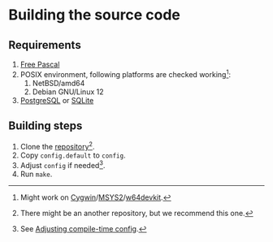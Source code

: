 # Building the source code

## Requirements
1. [Free Pascal](https://freepascal.org)
2. POSIX environment, following platforms are checked working[^1]:
    1. NetBSD/amd64
    2. Debian GNU/Linux 12
3. [PostgreSQL](https://www.postgresql.org) or [SQLite](https://www.sqlite.org)

## Building steps
1. Clone the [repository](https://github.com/highball-fedi/highball)[^2].
2. Copy `config.default` to `config`.
3. Adjust `config` if needed[^3].
4. Run `make`.

[^1]: Might work on [Cygwin](https://www.cygwin.com)/[MSYS2](https://www.msys2.org)/[w64devkit](https://github.com/skeeto/w64devkit).
[^2]: There might be an another repository, but we recommend this one.
[^3]: See [Adjusting compile-time config](../config).
